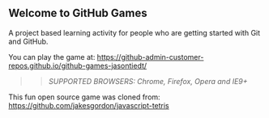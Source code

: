 ## Welcome to GitHub Games

A project based learning activity for people who are getting started with Git and GitHub.

You can play the game at: https://github-admin-customer-repos.github.io/github-games-jasontiedt/

>> _*SUPPORTED BROWSERS*: Chrome, Firefox, Opera and IE9+_

This fun open source game was cloned from: https://github.com/jakesgordon/javascript-tetris
